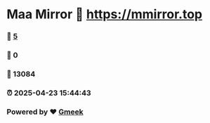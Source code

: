 # Maa Mirror :link: https://mmirror.top 
### :page_facing_up: [5](https://mmirror.top/tag.html) 
### :speech_balloon: 0 
### :hibiscus: 13084 
### :alarm_clock: 2025-04-23 15:44:43 
### Powered by :heart: [Gmeek](https://github.com/Meekdai/Gmeek)
